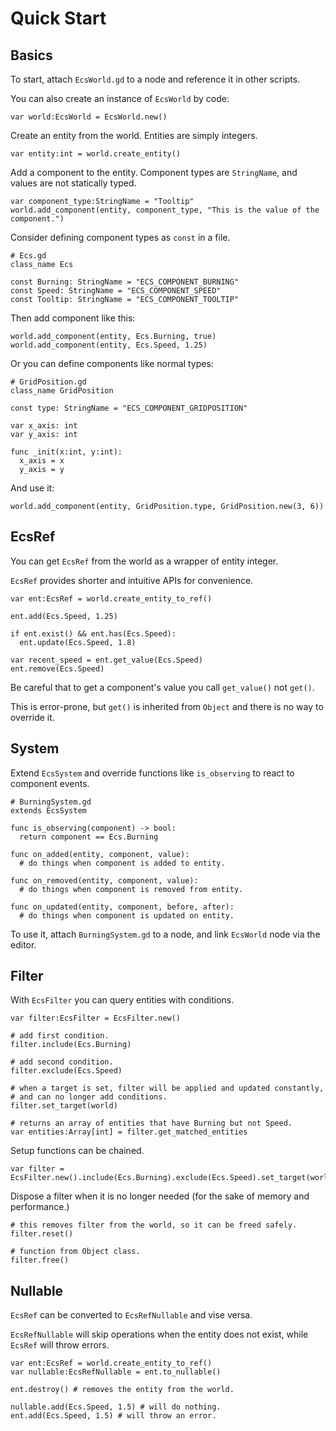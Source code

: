 # Quick Start
## Basics

To start, attach `EcsWorld.gd` to a node and reference it in other scripts.

You can also create an instance of `EcsWorld` by code:
```gdscript
var world:EcsWorld = EcsWorld.new()
```

Create an entity from the world. Entities are simply integers.
```gdscript
var entity:int = world.create_entity()
```

Add a component to the entity. Component types are `StringName`, and values are not statically typed.
```gdscript
var component_type:StringName = "Tooltip"
world.add_component(entity, component_type, "This is the value of the component.")
```

Consider defining component types as `const` in a file.
```gdscript
# Ecs.gd
class_name Ecs

const Burning: StringName = "ECS_COMPONENT_BURNING"
const Speed: StringName = "ECS_COMPONENT_SPEED"
const Tooltip: StringName = "ECS_COMPONENT_TOOLTIP"
```

Then add component like this:
```gdscript
world.add_component(entity, Ecs.Burning, true)
world.add_component(entity, Ecs.Speed, 1.25)
```

Or you can define components like normal types:
```gdscript
# GridPosition.gd
class_name GridPosition

const type: StringName = "ECS_COMPONENT_GRIDPOSITION"

var x_axis: int
var y_axis: int

func _init(x:int, y:int):
  x_axis = x
  y_axis = y
```
And use it:
```gdscript
world.add_component(entity, GridPosition.type, GridPosition.new(3, 6))
```
## EcsRef
You can get `EcsRef` from the world as a wrapper of entity integer.

`EcsRef` provides shorter and intuitive APIs for convenience.
```gdscript
var ent:EcsRef = world.create_entity_to_ref()

ent.add(Ecs.Speed, 1.25)

if ent.exist() && ent.has(Ecs.Speed):
  ent.update(Ecs.Speed, 1.8)

var recent_speed = ent.get_value(Ecs.Speed) 
ent.remove(Ecs.Speed)
```
Be careful that to get a component's value you call `get_value()` not `get()`.

This is error-prone, but `get()` is inherited from `Object` and there is no way to override it.

## System
Extend `EcsSystem` and override functions like `is_observing` to react to component events. 
```gdscript
# BurningSystem.gd
extends EcsSystem

func is_observing(component) -> bool:
  return component == Ecs.Burning

func on_added(entity, component, value):
  # do things when component is added to entity.

func on_removed(entity, component, value):
  # do things when component is removed from entity.

func on_updated(entity, component, before, after):
  # do things when component is updated on entity.

```
To use it, attach `BurningSystem.gd` to a node, and link `EcsWorld` node via the editor.


## Filter
With `EcsFilter` you can query entities with conditions.
```gdscript
var filter:EcsFilter = EcsFilter.new()

# add first condition.
filter.include(Ecs.Burning)

# add second condition.
filter.exclude(Ecs.Speed)

# when a target is set, filter will be applied and updated constantly,
# and can no longer add conditions.
filter.set_target(world)

# returns an array of entities that have Burning but not Speed.
var entities:Array[int] = filter.get_matched_entities
```

Setup functions can be chained.
```gdscript
var filter = EcsFilter.new().include(Ecs.Burning).exclude(Ecs.Speed).set_target(world)
```

Dispose a filter when it is no longer needed (for the sake of memory and performance.)
```gdscript
# this removes filter from the world, so it can be freed safely.
filter.reset()

# function from Object class.
filter.free()
```
## Nullable
`EcsRef` can be converted to `EcsRefNullable` and vise versa.

`EcsRefNullable` will skip operations when the entity does not exist, while `EcsRef` will throw errors.
```gdscript
var ent:EcsRef = world.create_entity_to_ref()
var nullable:EcsRefNullable = ent.to_nullable()

ent.destroy() # removes the entity from the world.

nullable.add(Ecs.Speed, 1.5) # will do nothing.
ent.add(Ecs.Speed, 1.5) # will throw an error.
```
